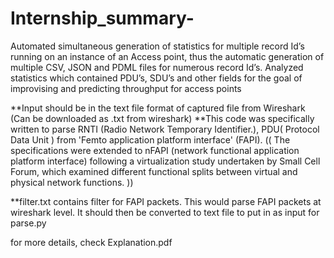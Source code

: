 # Internship_summary-
Automated simultaneous generation of statistics for multiple record Id’s running on an instance of an Access point, thus the automatic generation of multiple CSV, JSON and PDML files for numerous record Id’s. Analyzed statistics which contained PDU’s, SDU’s and other fields for the goal of improvising and predicting throughput for access points



**Input should be in the text file format of captured file from Wireshark (Can be downloaded as .txt from wireshark)
**This code was specifically written to parse RNTI (Radio Network Temporary Identifier.), PDU( Protocol Data Unit ) from 'Femto application platform interface' (FAPI).
(( The specifications were extended to nFAPI (network functional application platform interface) following a virtualization study undertaken by Small Cell Forum, which examined different functional splits between virtual and physical network functions. ))

**filter.txt contains filter for FAPI packets. This would parse FAPI packets at wireshark level. It should then be converted to text file to put in as input for parse.py

for more details, check Explanation.pdf

